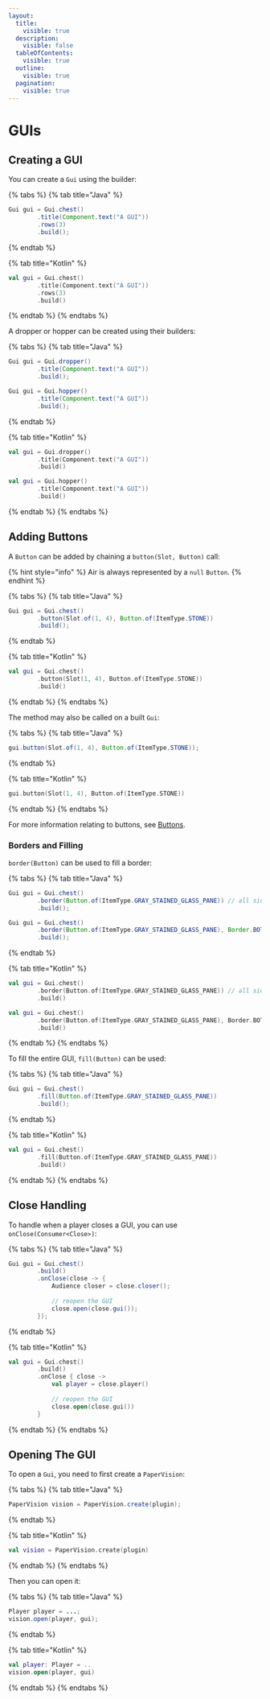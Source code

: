 ```yaml
---
layout:
  title:
    visible: true
  description:
    visible: false
  tableOfContents:
    visible: true
  outline:
    visible: true
  pagination:
    visible: true
---
```


# GUIs

## Creating a GUI

You can create a `Gui` using the builder:

{% tabs %}
{% tab title="Java" %}
```java
Gui gui = Gui.chest()
        .title(Component.text("A GUI"))
        .rows(3)
        .build();
```
{% endtab %}

{% tab title="Kotlin" %}
```kotlin
val gui = Gui.chest()
        .title(Component.text("A GUI"))
        .rows(3)
        .build()
```
{% endtab %}
{% endtabs %}

A dropper or hopper can be created using their builders:

{% tabs %}
{% tab title="Java" %}
```java
Gui gui = Gui.dropper()
        .title(Component.text("A GUI"))
        .build();        
```

```java
Gui gui = Gui.hopper()
        .title(Component.text("A GUI"))
        .build();
```
{% endtab %}

{% tab title="Kotlin" %}
```kotlin
val gui = Gui.dropper()
        .title(Component.text("A GUI"))
        .build()
```

```kotlin
val gui = Gui.hopper()
        .title(Component.text("A GUI"))
        .build()
```
{% endtab %}
{% endtabs %}

## Adding Buttons

A `Button` can be added by chaining a `button(Slot, Button)` call:

{% hint style="info" %}
Air is always represented by a `null` `Button`.
{% endhint %}

{% tabs %}
{% tab title="Java" %}
```java
Gui gui = Gui.chest()
        .button(Slot.of(1, 4), Button.of(ItemType.STONE))
        .build();
```
{% endtab %}

{% tab title="Kotlin" %}
```kotlin
val gui = Gui.chest()
        .button(Slot(1, 4), Button.of(ItemType.STONE))
        .build()
```
{% endtab %}
{% endtabs %}

The method may also be called on a built `Gui`:

{% tabs %}
{% tab title="Java" %}
```java
gui.button(Slot.of(1, 4), Button.of(ItemType.STONE));
```
{% endtab %}

{% tab title="Kotlin" %}
```kotlin
gui.button(Slot(1, 4), Button.of(ItemType.STONE))
```
{% endtab %}
{% endtabs %}

For more information relating to buttons, see [Buttons](buttons.md).

### Borders and Filling

`border(Button)` can be used to fill a border:

{% tabs %}
{% tab title="Java" %}
```java
Gui gui = Gui.chest()
        .border(Button.of(ItemType.GRAY_STAINED_GLASS_PANE)) // all sides
        .build();

Gui gui = Gui.chest()
        .border(Button.of(ItemType.GRAY_STAINED_GLASS_PANE), Border.BOTTOM)
        .build();
```
{% endtab %}

{% tab title="Kotlin" %}
```kotlin
val gui = Gui.chest()
        .border(Button.of(ItemType.GRAY_STAINED_GLASS_PANE)) // all sides
        .build()

val gui = Gui.chest()
        .border(Button.of(ItemType.GRAY_STAINED_GLASS_PANE), Border.BOTTOM)
        .build()
```
{% endtab %}
{% endtabs %}

To fill the entire GUI, `fill(Button)` can be used:



{% tabs %}
{% tab title="Java" %}
```java
Gui gui = Gui.chest()
        .fill(Button.of(ItemType.GRAY_STAINED_GLASS_PANE))
        .build();
```
{% endtab %}

{% tab title="Kotlin" %}
```kotlin
val gui = Gui.chest()
        .fill(Button.of(ItemType.GRAY_STAINED_GLASS_PANE))
        .build()
```
{% endtab %}
{% endtabs %}

## Close Handling

To handle when a player closes a GUI, you can use `onClose(Consumer<Close>)`:

{% tabs %}
{% tab title="Java" %}
```java
Gui gui = Gui.chest()
        .build()
        .onClose(close -> {
            Audience closer = close.closer();
            
            // reopen the GUI
            close.open(close.gui());
        });
```
{% endtab %}

{% tab title="Kotlin" %}
```kotlin
val gui = Gui.chest()
        .build()
        .onClose { close ->
            val player = close.player()
            
            // reopen the GUI
            close.open(close.gui())
        }
```
{% endtab %}
{% endtabs %}

## Opening The GUI

To open a `Gui`, you need to first create a `PaperVision`:

{% tabs %}
{% tab title="Java" %}
```java
PaperVision vision = PaperVision.create(plugin);
```
{% endtab %}

{% tab title="Kotlin" %}
```kotlin
val vision = PaperVision.create(plugin)
```
{% endtab %}
{% endtabs %}

Then you can open it:

{% tabs %}
{% tab title="Java" %}
```java
Player player = ...;
vision.open(player, gui);
```
{% endtab %}

{% tab title="Kotlin" %}
```kotlin
val player: Player = ..
vision.open(player, gui)
```
{% endtab %}
{% endtabs %}
